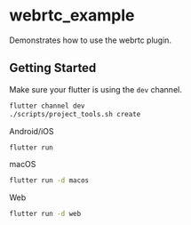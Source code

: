 # webrtc_example

Demonstrates how to use the webrtc plugin.

## Getting Started

Make sure your flutter is using the `dev` channel.

```bash
flutter channel dev
./scripts/project_tools.sh create
```

Android/iOS

```bash
flutter run
```

macOS

```bash
flutter run -d macos
```

Web

```bash
flutter run -d web
```
